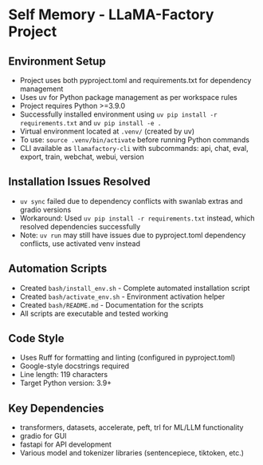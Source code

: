 # Self Memory - LLaMA-Factory Project

## Environment Setup
- Project uses both pyproject.toml and requirements.txt for dependency management
- Uses uv for Python package management as per workspace rules
- Project requires Python >=3.9.0
- Successfully installed environment using `uv pip install -r requirements.txt` and `uv pip install -e .`
- Virtual environment located at `.venv/` (created by uv)
- To use: `source .venv/bin/activate` before running Python commands
- CLI available as `llamafactory-cli` with subcommands: api, chat, eval, export, train, webchat, webui, version

## Installation Issues Resolved
- `uv sync` failed due to dependency conflicts with swanlab extras and gradio versions
- Workaround: Used `uv pip install -r requirements.txt` instead, which resolved dependencies successfully
- Note: `uv run` may still have issues due to pyproject.toml dependency conflicts, use activated venv instead

## Automation Scripts
- Created `bash/install_env.sh` - Complete automated installation script
- Created `bash/activate_env.sh` - Environment activation helper
- Created `bash/README.md` - Documentation for the scripts
- All scripts are executable and tested working

## Code Style
- Uses Ruff for formatting and linting (configured in pyproject.toml)
- Google-style docstrings required
- Line length: 119 characters
- Target Python version: 3.9+

## Key Dependencies
- transformers, datasets, accelerate, peft, trl for ML/LLM functionality
- gradio for GUI
- fastapi for API development
- Various model and tokenizer libraries (sentencepiece, tiktoken, etc.)
